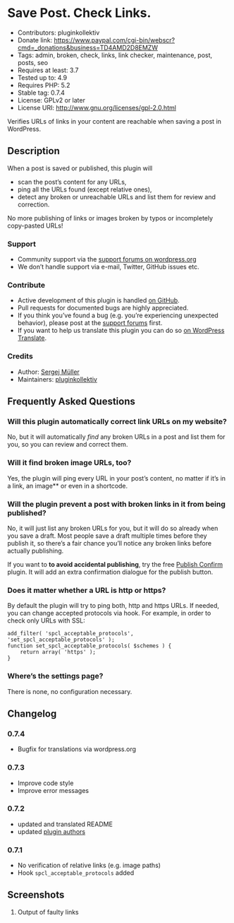 # Save Post. Check Links. #
* Contributors:      pluginkollektiv
* Donate link:       https://www.paypal.com/cgi-bin/webscr?cmd=_donations&business=TD4AMD2D8EMZW
* Tags:              admin, broken, check, links, link checker, maintenance, post, posts, seo
* Requires at least: 3.7
* Tested up to:      4.9
* Requires PHP:      5.2
* Stable tag:        0.7.4
* License:           GPLv2 or later
* License URI:       http://www.gnu.org/licenses/gpl-2.0.html


Verifies URLs of links in your content are reachable when saving a post in WordPress.


## Description ##
When a post is saved or published, this plugin will

* scan the post’s content for any URLs,
* ping all the URLs found (except relative ones),
* detect any broken or unreachable URLs and list them for review and correction.

No more publishing of links or images broken by typos or incompletely copy-pasted URLs!

### Support ###
* Community support via the [support forums on wordpress.org](https://wordpress.org/support/plugin/spcl)
* We don’t handle support via e-mail, Twitter, GitHub issues etc.

### Contribute ###
* Active development of this plugin is handled [on GitHub](https://github.com/pluginkollektiv/spcl).
* Pull requests for documented bugs are highly appreciated.
* If you think you’ve found a bug (e.g. you’re experiencing unexpected behavior), please post at the [support forums](https://wordpress.org/support/plugin/spcl) first.
* If you want to help us translate this plugin you can do so [on WordPress Translate](https://translate.wordpress.org/projects/wp-plugins/spcl).

### Credits ###
* Author: [Sergej Müller](https://sergejmueller.github.io/)
* Maintainers: [pluginkollektiv](https://pluginkollektiv.org)


## Frequently Asked Questions ##
### Will this plugin automatically correct link URLs on my website? ###
No, but it will automatically *find* any broken URLs in a post and list them for you, so you can review and correct them.

### Will it find broken image URLs, too? ###
Yes, the plugin will ping every URL in your post’s content, no matter if it’s in a link, an image** or even in a shortcode.

### Will the plugin prevent a post with broken links in it from being published? ###
No, it will just list any broken URLs for you, but it will do so already when you save a draft. Most people save a draft multiple times before they publish it, so there’s a fair chance you’ll notice any broken links before actually publishing.

If you want to **to avoid accidental publishing**, try the free [Publish Confirm](https://wordpress.org/plugins/publish-confirm/) plugin. It will add an extra confirmation dialogue for the publish button.

### Does it matter whether a URL is http or https? ###
By default the plugin will try to ping both, http and https URLs. If needed, you can change accepted protocols via hook. For example, in order to check only URLs with SSL:

```
add_filter( 'spcl_acceptable_protocols', 'set_spcl_acceptable_protocols' );
function set_spcl_acceptable_protocols( $schemes ) {
	return array( 'https' );
}
```

### Where’s the settings page? ###
There is none, no configuration necessary.


## Changelog ##

### 0.7.4 ###
* Bugfix for translations via wordpress.org

### 0.7.3 ###
* Improve code style
* Improve error messages

### 0.7.2 ###
* updated and translated README
* updated [plugin authors](https://gist.github.com/glueckpress/f058c0ab973d45a72720)

### 0.7.1 ###
* No verification of relative links (e.g. image paths)
* Hook `spcl_acceptable_protocols` added


## Screenshots ##
1. Output of faulty links
